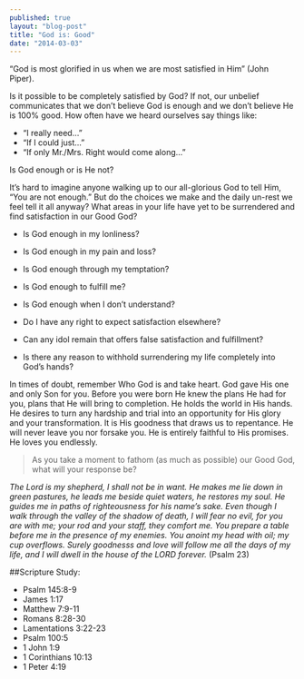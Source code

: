 ```yaml
---
published: true
layout: "blog-post"
title: "God is: Good"
date: "2014-03-03"
---
```


“God is most glorified in us when we are most satisfied in Him” (John Piper).

Is it possible to be completely satisfied by God?  If not, our unbelief communicates that we don’t believe God is enough and we don’t believe He is 100% good.  How often have we heard ourselves say things like:

- “I really need…”
- “If I could just…”
- “If only Mr./Mrs. Right would come along…”

Is God enough or is He not?  

It’s hard to imagine anyone walking up to our all-glorious God to tell Him, “You are not enough.”  But do the choices we make and the daily un-rest we feel tell it all anyway?  What areas in your life have yet to be surrendered and find satisfaction in our Good God?

- Is God enough in my lonliness? 
- Is God enough in my pain and loss? 
- Is God enough through my temptation? 
- Is God enough to fulfill me? 
- Is God enough when I don’t understand? 

- Do I have any right to expect satisfaction elsewhere?
- Can any idol remain that offers false satisfaction and fulfillment?
- Is there any reason to withhold surrendering my life completely into God’s hands?

In times of doubt, remember Who God is and take heart.  God gave His one and only Son for you.  Before you were born He knew the plans He had for you, plans that He will bring to completion.  He holds the world in His hands.  He desires to turn any hardship and trial into an opportunity for His glory and your transformation.  It is His goodness that draws us to repentance.  He will never leave you nor forsake you.  He is entirely faithful to His promises.  He loves you endlessly.

>As you take a moment to fathom (as much as possible) our Good God, what will your response be?

*The Lord is my shepherd, I shall not be in want.  He makes me lie down in green pastures, he leads me beside quiet waters, he restores my soul.  He guides me in paths of righteousness for his name’s sake.  Even though I walk through the valley of the shadow of death, I will fear no evil, for you are with me; your rod and your staff, they comfort me.  You prepare a table before me in the presence of my enemies.  You anoint my head with oil; my cup overflows.  Surely goodnesss and love will follow me all the days of my life, and I will dwell in the house of the LORD forever.* (Psalm 23)

##Scripture Study:
- Psalm 145:8-9
- James 1:17
- Matthew 7:9-11
- Romans 8:28-30
- Lamentations 3:22-23
- Psalm 100:5
- 1 John 1:9
- 1 Corinthians 10:13
- 1 Peter 4:19
